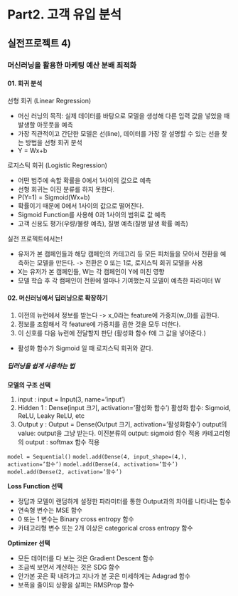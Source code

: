 # Part2. 고객 유입 분석

## 실전프로젝트 4)
### 머신러닝을 활용한 마케팅 예산 분배 최적화

#### 01. 회귀 분석

선형 회귀 (Linear Regression)
* 머신 러닝의 목적: 실제 데이터를 바탕으로 모델을 생성해 다른 입력 값을 넣었을 때 발생할 아웃풋을 예측
* 가장 직관적이고 간단한 모델은 선(line), 데이터를 가장 잘 설명할 수 있는 선을 찾는 방법을 선형 회귀 분석 
* Y = Wx+b

로지스틱 회귀 (Logistic Regression)
* 어떤 범주에 속할 확률을 0에서 1사이의 값으로 예측
* 선형 회귀는 이진 분류를 하지 못한다.
* P(Y=1) = Sigmoid(Wx+b)
* 확률이기 때문에 0에서 1사이의 값으로 떨어진다.
* Sigmoid Function를 사용해 0과 1사이의 범위로 값 예측
* 고객 신용도 평가(우량/불량 예측), 질병 예측(질병 발생 확률 예측)


실전 프로젝트에서는!

* 유저가 본 캠페인들과 해당 캠페인의 카테고리 등 모든 피처들을 모아서 전환을 예측하는 모델을 만든다. -> 전환은 0 또는 1로, 로지스틱 회귀 모델을 사용
* X는 유저가 본 캠페인들, W는 각 캠페인이 Y에 미친 영향
* 모델 학습 후 각 캠페인이 전환에 얼마나 기여했는지 모델이 예측한 파라미터 W

#### 02. 머신러닝에서 딥러닝으로 확장하기
1. 이전의 뉴런에서 정보를 받는다 -> x_0라는 feature에 가중치(w_0)를 곱한다.
2. 정보를 조합해서 각 feature에 가중치를 곱한 것을 모두 더한다.
3. 이 신호를 다음 뉴런에 전달할지 판단 (활성화 함수 f에 그 값을 넣어준다.)

* 활성화 함수가 Sigmoid 일 때 로지스틱 회귀와 같다.

##### 딥러닝을 쉽게 사용하는 법
**모델의 구조 선택**
1. input : input = Input(3, name=’input’)
2. Hidden 1 : Dense(input 크기, activation=’활성화 함수’)
활성화 함수: Sigmoid, ReLU, Leaky ReLU, etc
3. Output y : Output = Dense(Output 크기, activation=’활성화함수’)
output의 value: output을 그냥 받는다.
이진분류의 output: sigmoid 함수 적용
카테고리형의 output : softmax 함수 적용

```model = Sequential()```
```model.add(Dense(4, input_shape=(4,), activation=’함수’)```
```model.add(Dense(4, activation=’함수’)```
```model.add(Dense(2, activation=’함수’)```

	
**Loss Function 선택**
* 정답과 모델이 랜덤하게 설정한 파라미터를 통한 Output과의 차이를 나타내는 함수
* 연속형 변수는 MSE 함수
* 0 또는 1 변수는 Binary cross entropy 함수
* 카테고리형 변수 또는 2개 이상은 categorical cross entropy 함수

**Optimizer 선택**
* 모든 데이터를 다 보는 것은 Gradient Descent 함수
* 조금씩 보면서 계산하는 것은 SDG 함수
* 안가본 곳은 확 내려가고 지나가 본 곳은 미세하게는 Adagrad 함수
* 보폭을 줄이되 상황을 살피는 RMSProp 함수

